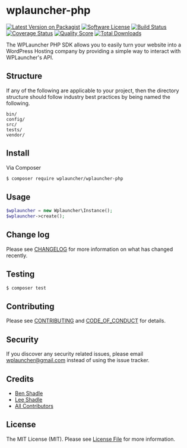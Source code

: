 # wplauncher-php

[![Latest Version on Packagist][ico-version]][link-packagist]
[![Software License][ico-license]](LICENSE.md)
[![Build Status][ico-travis]][link-travis]
[![Coverage Status][ico-scrutinizer]][link-scrutinizer]
[![Quality Score][ico-code-quality]][link-code-quality]
[![Total Downloads][ico-downloads]][link-downloads]

The WPLauncher PHP SDK allows you to easily turn your website into a WordPress Hosting company by providing a simple way to interact with WPLauncher's API.

## Structure

If any of the following are applicable to your project, then the directory structure should follow industry best practices by being named the following.

```
bin/        
config/
src/
tests/
vendor/
```


## Install

Via Composer

``` bash
$ composer require wplauncher/wplauncher-php
```

## Usage

``` php
$wplauncher = new Wplauncher\Instance();
$wplauncher->create();
```

## Change log

Please see [CHANGELOG](CHANGELOG.md) for more information on what has changed recently.

## Testing

``` bash
$ composer test
```

## Contributing

Please see [CONTRIBUTING](CONTRIBUTING.md) and [CODE_OF_CONDUCT](CODE_OF_CONDUCT.md) for details.

## Security

If you discover any security related issues, please email wplauncher@gmail.com instead of using the issue tracker.

## Credits

- [Ben Shadle](https://www.wplauncher.com)
- [Lee Shadle](https://www.wplauncher.com)
- [All Contributors](https://www.wplauncher.com)

## License

The MIT License (MIT). Please see [License File](LICENSE.md) for more information.

[ico-version]: https://img.shields.io/packagist/v/wplauncher/wplauncher-php.svg?style=flat-square
[ico-license]: https://img.shields.io/badge/license-MIT-brightgreen.svg?style=flat-square
[ico-travis]: https://img.shields.io/travis/wplauncher/wplauncher-php/master.svg?style=flat-square
[ico-scrutinizer]: https://img.shields.io/scrutinizer/coverage/g/wplauncher/wplauncher-php.svg?style=flat-square
[ico-code-quality]: https://img.shields.io/scrutinizer/g/wplauncher/wplauncher-php.svg?style=flat-square
[ico-downloads]: https://img.shields.io/packagist/dt/wplauncher/wplauncher-php.svg?style=flat-square

[link-packagist]: https://packagist.org/packages/wplauncher/wplauncher-php
[link-travis]: https://travis-ci.org/wplauncher/wplauncher-php
[link-scrutinizer]: https://scrutinizer-ci.com/g/wplauncher/wplauncher-php/code-structure
[link-code-quality]: https://scrutinizer-ci.com/g/wplauncher/wplauncher-php
[link-downloads]: https://packagist.org/packages/wplauncher/wplauncher-php
[link-author]: https://github.com/wplauncher
[link-contributors]: ../../contributors
